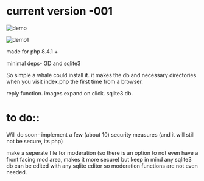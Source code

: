 
# current version -001

![demo](https://github.com/user-attachments/assets/0c217ccc-eb66-44ab-bac5-241a6da54dc0)




![demo1](https://github.com/user-attachments/assets/e7daba5c-2da3-4d54-8ee9-743c5b7ccdb1)







made for php 8.4.1 +

minimal deps- GD and sqlite3 

So simple a whale could install it. it makes the db and necessary directories when you visit index.php the first time from a browser. 

reply function. images expand on click. sqlite3 db. 




 # to do:: 

Will do soon- implement a few (about 10) security measures (and it will still not be secure, its php)

 
make a seperate file for moderation (so there is an option to not even have a front facing mod area, makes it more secure) but keep in mind any sqlite3 db can be edited with any sqlite editor so moderation functions are not even needed. 


